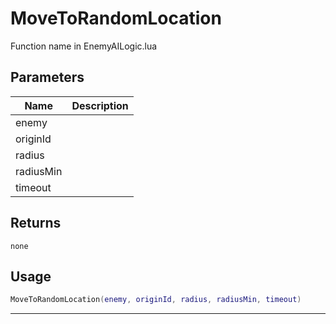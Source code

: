 # MoveToRandomLocation

Function name in EnemyAILogic.lua

## Parameters

| Name      | Description |
| --------- | ----------- |
| enemy     |             |
| originId  |             |
| radius    |             |
| radiusMin |             |
| timeout   |             |

## Returns

`none`

## Usage

```lua
MoveToRandomLocation(enemy, originId, radius, radiusMin, timeout)
```

---
